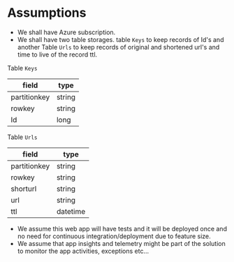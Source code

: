 # Assumptions
- We shall have Azure subscription.
- We shall have two table storages. table `Keys` to keep records of Id's and another Table `Urls` to keep records of original and shortened url's and time to live of the record ttl.

Table `Keys`

 field       |  type
------------ | -------------
partitionkey | string
rowkey       | string
Id           | long

Table `Urls`

 field       |  type
------------ | -------------
partitionkey | string
rowkey       | string
shorturl     | string
url          | string
ttl          | datetime

- We assume this web app will have tests and it will be deployed once and no need for continuous integration/deployment due to feature size.
- We assume that app insights and telemetry might be part of the solution to monitor the app activities, exceptions etc...
